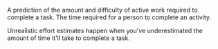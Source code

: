 A prediction of the amount and difficulty of active work required to complete a task. The time required for a person to complete an activity. 

Unrealistic effort estimates happen when you've underestimated the amount of time it'll take to complete a task. 